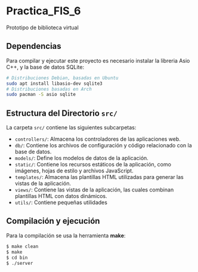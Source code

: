 # Practica_FIS_6

Prototipo de biblioteca virtual

## Dependencias

Para compilar y ejecutar este proyecto es necesario instalar la libreria Asio C++, y la base de datos SQLite:

```sh
# Distribuciones Debian, basadas en Ubuntu
sudo apt install libasio-dev sqlite3
# Distribuciones basadas en Arch
sudo pacman -S asio sqlite
```

## Estructura del Directorio `src/`

La carpeta `src/` contiene las siguientes subcarpetas:

- `controllers/`: Almacena los controladores de las aplicaciones web.
- `db/`: Contiene los archivos de configuración y código relacionado con la base de datos.
- `models/`: Define los modelos de datos de la aplicación.
- `static/`: Contiene los recursos estáticos de la aplicación, como imágenes, hojas de estilo y archivos JavaScript.
- `templates/`: Almacena las plantillas HTML utilizadas para generar las vistas de la aplicación.
- `views/`: Contiene las vistas de la aplicación, las cuales combinan plantillas HTML con datos dinámicos.
- `utils/`: Contiene pequeñas utilidades

## Compilación y ejecución

Para la compilación se usa la herramienta **make**:

```sh
$ make clean
$ make
$ cd bin
$ ./server
```
